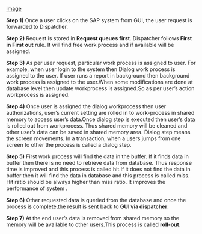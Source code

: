   [image](https://user-images.githubusercontent.com/43572616/169945005-9d3a5fac-1273-4a28-84cd-fa3c8352d709.png)

**Step 1)** Once a user clicks on the SAP system from GUI, the user request is forwarded to Dispatcher.

**Step 2)** Request is stored in **Request queues first**. Dispatcher follows **First in First out** rule. It will find free work process and if available will be assigned.

**Step 3)** As per user request, particular work process is assigned to user. For example, when user login to the system then Dialog work process is assigned to the user. If user runs a report in background then background work process is assigned to the user.When some modifications are done at database level then update workprocess is assigned.So as per user’s action workprocess is assigned.

**Step 4)** Once user is assigned the dialog workprocess then user authorizations, user’s current setting are rolled in to work-process in shared memory to access user’s data.Once dialog step is executed then user’s data is rolled out from workprocess. Thus shared memory will be cleaned and other user’s data can be saved in shared memory area. Dialog step means the screen movements. In a transaction, when a users jumps from one screen to other the process is called a dialog step.

**Step 5)** First work process will find the data in the buffer. If it finds data in buffer then there is no need to retrieve data from database. Thus response time is improved and this process is called hit.If it does not find the data in buffer then it will find the data in database and this process is called miss. Hit ratio should be always higher than miss ratio. It improves the performance of system .

**Step 6)** Other requested data is queried from the database and once the process is complete,the result is sent back to **GUI via dispatcher**.

**Step 7)** At the end user’s data is removed from shared memory so the memory will be available to other users.This process is called **roll-out**.
